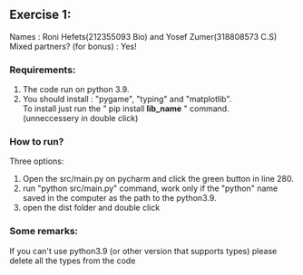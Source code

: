 ## Exercise 1: 

Names : Roni Hefets(212355093 Bio) and Yosef Zumer(318808573 C.S) </br>
Mixed partners? (for bonus) : Yes!

### Requirements:
1. The code run on python 3.9.
2. You should install : "pygame", "typing" and "matplotlib". </br>
To install just run the " pip install **lib_name** " command.</br>
(unneccessery in double click)

### How to run?
Three options:</br>
1. Open the src/main.py on pycharm and click the green button in line 280.
2. run "python src/main.py" command, work only if the "python" name saved in the computer as the path to the python3.9.
3. open the dist folder and double click 

### Some remarks:
If you can't use python3.9 (or other version that supports types)
 please delete all the types from the code
